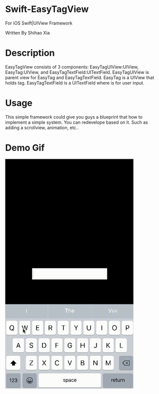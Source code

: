 # Swift-EasyTagView
For iOS Swift|UIView Framework

Written By Shihao Xia

# Description
EasyTagView consists of 3 components: EasyTagUIView:UIView, EasyTag:UIView, and EasyTagTextField:UITextField.
EasyTagUIView is parent view for EasyTag and EasyTagTextField.
EasyTag is a UIView that holds tag.
EasyTagTextField is a UITextField where is for user input.

# Usage
This simple framework could give you guys a blueprint that how to implement a simple system. You can redevelope based on it. 
Such as adding a scrollview, animation, etc..

# Demo Gif
![alt tag](https://github.com/charlesxsh/Swift-EasyTagView/blob/master/EasyTagView/demo.gif)

